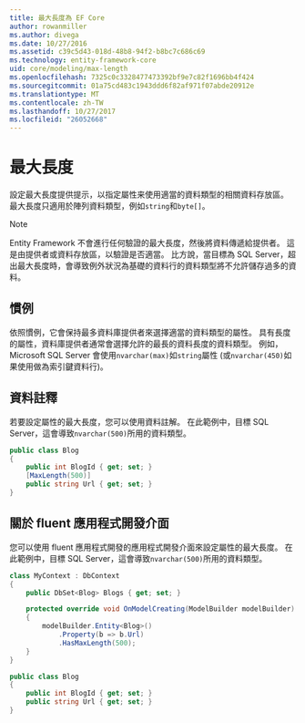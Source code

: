 ```yaml
---
title: 最大長度為 EF Core
author: rowanmiller
ms.author: divega
ms.date: 10/27/2016
ms.assetid: c39c5d43-018d-48b8-94f2-b8bc7c686c69
ms.technology: entity-framework-core
uid: core/modeling/max-length
ms.openlocfilehash: 7325c0c3328477473392bf9e7c82f1696bb4f424
ms.sourcegitcommit: 01a75cd483c1943ddd6f82af971f07abde20912e
ms.translationtype: MT
ms.contentlocale: zh-TW
ms.lasthandoff: 10/27/2017
ms.locfileid: "26052668"
---
```

# <a name="maximum-length"></a>最大長度

設定最大長度提供提示，以指定屬性来使用適當的資料類型的相關資料存放區。 最大長度只適用於陣列資料類型，例如`string`和`byte[]`。

> [!NOTE]  
> Entity Framework 不會進行任何驗證的最大長度，然後將資料傳遞給提供者。 這是由提供者或資料存放區，以驗證是否適當。 比方說，當目標為 SQL Server，超出最大長度時，會導致例外狀況為基礎的資料行的資料類型將不允許儲存過多的資料。

## <a name="conventions"></a>慣例

依照慣例，它會保持最多資料庫提供者來選擇適當的資料類型的屬性。 具有長度的屬性，資料庫提供者通常會選擇允許的最長的資料長度的資料類型。 例如，Microsoft SQL Server 會使用`nvarchar(max)`如`string`屬性 (或`nvarchar(450)`如果使用做為索引鍵資料行)。

## <a name="data-annotations"></a>資料註釋

若要設定屬性的最大長度，您可以使用資料註解。 在此範例中，目標 SQL Server，這會導致`nvarchar(500)`所用的資料類型。

<!-- [!code-csharp[Main](samples/core/Modeling/DataAnnotations/Samples/MaxLength.cs?highlight=4)] -->
``` csharp
public class Blog
{
    public int BlogId { get; set; }
    [MaxLength(500)]
    public string Url { get; set; }
}
```

## <a name="fluent-api"></a>關於 fluent 應用程式開發介面

您可以使用 fluent 應用程式開發的應用程式開發介面來設定屬性的最大長度。 在此範例中，目標 SQL Server，這會導致`nvarchar(500)`所用的資料類型。

<!-- [!code-csharp[Main](samples/core/Modeling/FluentAPI/Samples/MaxLength.cs?highlight=7,8,9)] -->
``` csharp
class MyContext : DbContext
{
    public DbSet<Blog> Blogs { get; set; }

    protected override void OnModelCreating(ModelBuilder modelBuilder)
    {
        modelBuilder.Entity<Blog>()
            .Property(b => b.Url)
            .HasMaxLength(500);
    }
}

public class Blog
{
    public int BlogId { get; set; }
    public string Url { get; set; }
}
```

